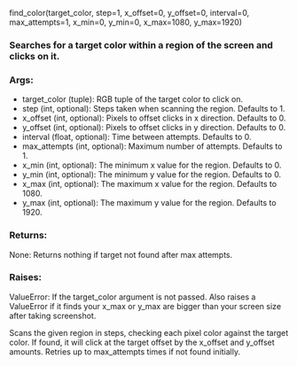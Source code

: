 find_color(target_color, step=1, x_offset=0, y_offset=0, interval=0, max_attempts=1, x_min=0, y_min=0, x_max=1080, y_max=1920)

### Searches for a target color within a region of the screen and clicks on it.

### Args:

- target_color (tuple): RGB tuple of the target color to click on.
- step (int, optional): Steps taken when scanning the region. Defaults to 1.  
- x_offset (int, optional): Pixels to offset clicks in x direction. Defaults to 0.
- y_offset (int, optional): Pixels to offset clicks in y direction.  Defaults to 0.  
- interval (float, optional): Time between attempts. Defaults to 0.
- max_attempts (int, optional): Maximum number of attempts. Defaults to 1. 
- x_min (int, optional): The minimum x value for the region. Defaults to 0.
- y_min (int, optional): The minimum y value for the region. Defaults to 0.
- x_max (int, optional): The maximum x value for the region. Defaults to 1080.  
- y_max (int, optional): The maximum y value for the region. Defaults to 1920.

### Returns: 
  None: Returns nothing if target not found after max attempts.

### Raises:
  ValueError: If the target_color argument is not passed. Also raises a ValueError if it finds your x_max or y_max are bigger than your screen size after taking screenshot.

Scans the given region in steps, checking each pixel color against the target 
color. If found, it will click at the target offset by the x_offset and y_offset 
amounts. Retries up to max_attempts times if not found initially.
